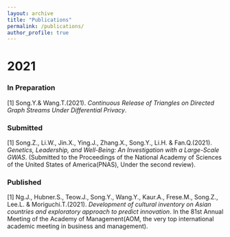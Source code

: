 ```yaml
---
layout: archive
title: "Publications"
permalink: /publications/
author_profile: true
---
```


2021
=====

### In Preparation
[1] Song.Y.& Wang.T.(2021). _Continuous Release of Triangles on Directed Graph Streams Under Differential Privacy_.

### Submitted
[1] Song.Z., Li.W., Jin.X., Ying.J., Zhang.X., Song.Y., Li.H. & Fan.Q.(2021). _Genetics, Leadership, and Well-Being: An Investigation with a Large-Scale GWAS_. (Submitted to the Proceedings of the National Academy of Sciences of the United States of America(PNAS), Under the second review).   

### Published
[1] Ng.J., Hubner.S., Teow.J., Song.Y., Wang.Y., Kaur.A., Frese.M., Song.Z., Lee.L. & Moriguchi.T.(2021). _Development of cultural inventory on Asian countries and exploratory approach to predict innovation_. In the 81st Annual Meeting of the Academy of Management(AOM, the very top international academic meeting in business and management).   
